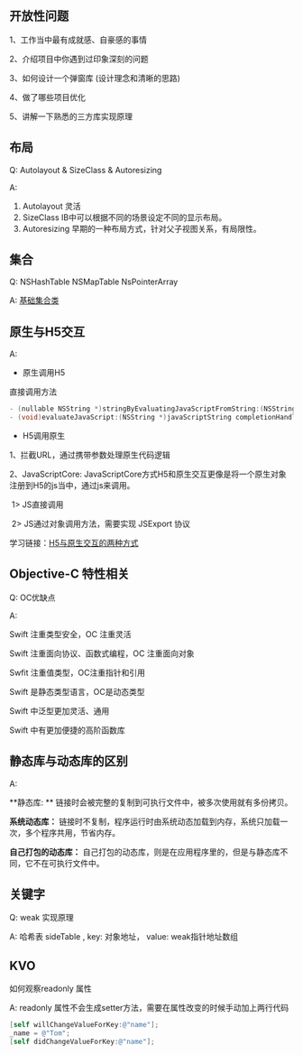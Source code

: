 ## 开放性问题

1、工作当中最有成就感、自豪感的事情

2、介绍项目中你遇到过印象深刻的问题

3、如何设计一个弹窗库 (设计理念和清晰的思路)

4、做了哪些项目优化

5、讲解一下熟悉的三方库实现原理

## 布局

Q: Autolayout & SizeClass & Autoresizing

A: 

1. Autolayout 灵活 
2. SizeClass IB中可以根据不同的场景设定不同的显示布局。
3. Autoresizing 早期的一种布局方式，针对父子视图关系，有局限性。

## 集合

Q: NSHashTable NSMapTable NsPointerArray

A: [基础集合类](<https://objccn.io/issue-7-1/>)

## 原生与H5交互

A: 

- 原生调用H5

直接调用方法

```objective-c
- (nullable NSString *)stringByEvaluatingJavaScriptFromString:(NSString *)script;
- (void)evaluateJavaScript:(NSString *)javaScriptString completionHandler:(void (^ __nullable)(__nullable id, NSError * __nullable error))completionHandler;
```

- H5调用原生

1、拦截URL，通过携带参数处理原生代码逻辑

2、JavaScriptCore:  JavaScriptCore方式H5和原生交互更像是将一个原生对象注册到H5的js当中，通过js来调用。

​	1> JS直接调用

​	2> JS通过对象调用方法，需要实现 JSExport 协议 

学习链接：[H5与原生交互的两种方式](<http://yangzq007.com/2016/07/29/H5%E4%B8%8E%E5%8E%9F%E7%94%9F%E4%BA%A4%E4%BA%92%E7%9A%84%E4%B8%A4%E7%A7%8D%E6%96%B9%E5%BC%8F/>)

## Objective-C 特性相关

Q: OC优缺点

A: 

Swift 注重类型安全，OC 注重灵活

Swift 注重面向协议、函数式编程，OC 注重面向对象

Swfit 注重值类型，OC注重指针和引用

Swift 是静态类型语言，OC是动态类型

Swift 中泛型更加灵活、通用

Swift 中有更加便捷的高阶函数库



## 静态库与动态库的区别

A:  

**静态库: **  链接时会被完整的复制到可执行文件中，被多次使用就有多份拷贝。

**系统动态库：** 链接时不复制，程序运行时由系统动态加载到内存，系统只加载一次，多个程序共用，节省内存。

**自己打包的动态库：** 自己打包的动态库，则是在应用程序里的，但是与静态库不同，它不在可执行文件中。

## 关键字

Q: weak 实现原理

A: 哈希表 sideTable , key: 对象地址， value: weak指针地址数组



## KVO

如何观察readonly 属性

A: readonly 属性不会生成setter方法，需要在属性改变的时候手动加上两行代码

```objective-c
[self willChangeValueForKey:@"name"];
_name = @"Tom";
[self didChangeValueForKey:@"name"];

```


